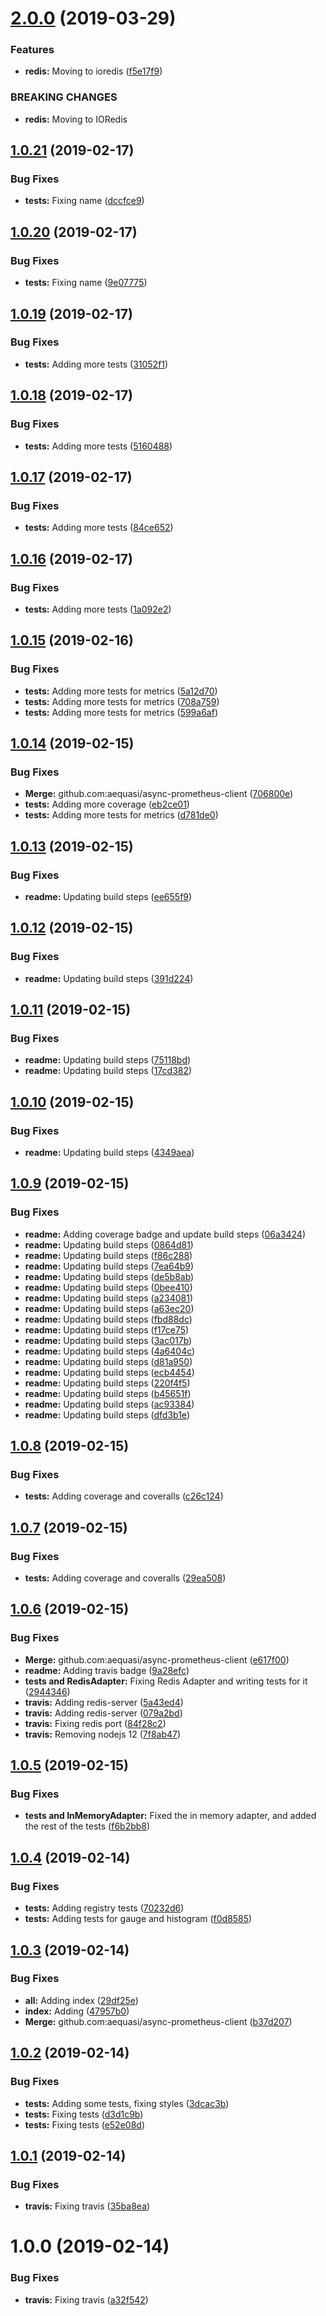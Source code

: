# [2.0.0](https://github.com/aequasi/async-prometheus-client/compare/v1.0.21...v2.0.0) (2019-03-29)


### Features

* **redis:** Moving to ioredis ([f5e17f9](https://github.com/aequasi/async-prometheus-client/commit/f5e17f9))


### BREAKING CHANGES

* **redis:** Moving to IORedis

## [1.0.21](https://github.com/aequasi/async-prometheus-client/compare/v1.0.20...v1.0.21) (2019-02-17)


### Bug Fixes

* **tests:** Fixing name ([dccfce9](https://github.com/aequasi/async-prometheus-client/commit/dccfce9))

## [1.0.20](https://github.com/aequasi/async-prometheus-client/compare/v1.0.19...v1.0.20) (2019-02-17)


### Bug Fixes

* **tests:** Fixing name ([9e07775](https://github.com/aequasi/async-prometheus-client/commit/9e07775))

## [1.0.19](https://github.com/aequasi/async-prometheus-client/compare/v1.0.18...v1.0.19) (2019-02-17)


### Bug Fixes

* **tests:** Adding more tests ([31052f1](https://github.com/aequasi/async-prometheus-client/commit/31052f1))

## [1.0.18](https://github.com/aequasi/async-prometheus-client/compare/v1.0.17...v1.0.18) (2019-02-17)


### Bug Fixes

* **tests:** Adding more tests ([5160488](https://github.com/aequasi/async-prometheus-client/commit/5160488))

## [1.0.17](https://github.com/aequasi/async-prometheus-client/compare/v1.0.16...v1.0.17) (2019-02-17)


### Bug Fixes

* **tests:** Adding more tests ([84ce652](https://github.com/aequasi/async-prometheus-client/commit/84ce652))

## [1.0.16](https://github.com/aequasi/async-prometheus-client/compare/v1.0.15...v1.0.16) (2019-02-17)


### Bug Fixes

* **tests:** Adding more tests ([1a092e2](https://github.com/aequasi/async-prometheus-client/commit/1a092e2))

## [1.0.15](https://github.com/aequasi/async-prometheus-client/compare/v1.0.14...v1.0.15) (2019-02-16)


### Bug Fixes

* **tests:** Adding more tests for metrics ([5a12d70](https://github.com/aequasi/async-prometheus-client/commit/5a12d70))
* **tests:** Adding more tests for metrics ([708a759](https://github.com/aequasi/async-prometheus-client/commit/708a759))
* **tests:** Adding more tests for metrics ([599a6af](https://github.com/aequasi/async-prometheus-client/commit/599a6af))

## [1.0.14](https://github.com/aequasi/async-prometheus-client/compare/v1.0.13...v1.0.14) (2019-02-15)


### Bug Fixes

* **Merge:** github.com:aequasi/async-prometheus-client ([706800e](https://github.com/aequasi/async-prometheus-client/commit/706800e))
* **tests:** Adding more coverage ([eb2ce01](https://github.com/aequasi/async-prometheus-client/commit/eb2ce01))
* **tests:** Adding more tests for metrics ([d781de0](https://github.com/aequasi/async-prometheus-client/commit/d781de0))

## [1.0.13](https://github.com/aequasi/async-prometheus-client/compare/v1.0.12...v1.0.13) (2019-02-15)


### Bug Fixes

* **readme:** Updating build steps ([ee655f9](https://github.com/aequasi/async-prometheus-client/commit/ee655f9))

## [1.0.12](https://github.com/aequasi/async-prometheus-client/compare/v1.0.11...v1.0.12) (2019-02-15)


### Bug Fixes

* **readme:** Updating build steps ([391d224](https://github.com/aequasi/async-prometheus-client/commit/391d224))

## [1.0.11](https://github.com/aequasi/async-prometheus-client/compare/v1.0.10...v1.0.11) (2019-02-15)


### Bug Fixes

* **readme:** Updating build steps ([75118bd](https://github.com/aequasi/async-prometheus-client/commit/75118bd))
* **readme:** Updating build steps ([17cd382](https://github.com/aequasi/async-prometheus-client/commit/17cd382))

## [1.0.10](https://github.com/aequasi/async-prometheus-client/compare/v1.0.9...v1.0.10) (2019-02-15)


### Bug Fixes

* **readme:** Updating build steps ([4349aea](https://github.com/aequasi/async-prometheus-client/commit/4349aea))

## [1.0.9](https://github.com/aequasi/async-prometheus-client/compare/v1.0.8...v1.0.9) (2019-02-15)


### Bug Fixes

* **readme:** Adding coverage badge and update build steps ([06a3424](https://github.com/aequasi/async-prometheus-client/commit/06a3424))
* **readme:** Updating build steps ([0864d81](https://github.com/aequasi/async-prometheus-client/commit/0864d81))
* **readme:** Updating build steps ([f86c288](https://github.com/aequasi/async-prometheus-client/commit/f86c288))
* **readme:** Updating build steps ([7ea64b9](https://github.com/aequasi/async-prometheus-client/commit/7ea64b9))
* **readme:** Updating build steps ([de5b8ab](https://github.com/aequasi/async-prometheus-client/commit/de5b8ab))
* **readme:** Updating build steps ([0bee410](https://github.com/aequasi/async-prometheus-client/commit/0bee410))
* **readme:** Updating build steps ([a234081](https://github.com/aequasi/async-prometheus-client/commit/a234081))
* **readme:** Updating build steps ([a63ec20](https://github.com/aequasi/async-prometheus-client/commit/a63ec20))
* **readme:** Updating build steps ([fbd88dc](https://github.com/aequasi/async-prometheus-client/commit/fbd88dc))
* **readme:** Updating build steps ([f17ce75](https://github.com/aequasi/async-prometheus-client/commit/f17ce75))
* **readme:** Updating build steps ([3ac017b](https://github.com/aequasi/async-prometheus-client/commit/3ac017b))
* **readme:** Updating build steps ([4a6404c](https://github.com/aequasi/async-prometheus-client/commit/4a6404c))
* **readme:** Updating build steps ([d81a950](https://github.com/aequasi/async-prometheus-client/commit/d81a950))
* **readme:** Updating build steps ([ecb4454](https://github.com/aequasi/async-prometheus-client/commit/ecb4454))
* **readme:** Updating build steps ([220f4f5](https://github.com/aequasi/async-prometheus-client/commit/220f4f5))
* **readme:** Updating build steps ([b45651f](https://github.com/aequasi/async-prometheus-client/commit/b45651f))
* **readme:** Updating build steps ([ac93384](https://github.com/aequasi/async-prometheus-client/commit/ac93384))
* **readme:** Updating build steps ([dfd3b1e](https://github.com/aequasi/async-prometheus-client/commit/dfd3b1e))

## [1.0.8](https://github.com/aequasi/async-prometheus-client/compare/v1.0.7...v1.0.8) (2019-02-15)


### Bug Fixes

* **tests:** Adding coverage and coveralls ([c26c124](https://github.com/aequasi/async-prometheus-client/commit/c26c124))

## [1.0.7](https://github.com/aequasi/async-prometheus-client/compare/v1.0.6...v1.0.7) (2019-02-15)


### Bug Fixes

* **tests:** Adding coverage and coveralls ([29ea508](https://github.com/aequasi/async-prometheus-client/commit/29ea508))

## [1.0.6](https://github.com/aequasi/async-prometheus-client/compare/v1.0.5...v1.0.6) (2019-02-15)


### Bug Fixes

* **Merge:** github.com:aequasi/async-prometheus-client ([e617f00](https://github.com/aequasi/async-prometheus-client/commit/e617f00))
* **readme:** Adding travis badge ([9a28efc](https://github.com/aequasi/async-prometheus-client/commit/9a28efc))
* **tests and RedisAdapter:** Fixing Redis Adapter and writing tests for it ([2944346](https://github.com/aequasi/async-prometheus-client/commit/2944346))
* **travis:** Adding redis-server ([5a43ed4](https://github.com/aequasi/async-prometheus-client/commit/5a43ed4))
* **travis:** Adding redis-server ([079a2bd](https://github.com/aequasi/async-prometheus-client/commit/079a2bd))
* **travis:** Fixing redis port ([84f28c2](https://github.com/aequasi/async-prometheus-client/commit/84f28c2))
* **travis:** Removing nodejs 12 ([7f8ab47](https://github.com/aequasi/async-prometheus-client/commit/7f8ab47))

## [1.0.5](https://github.com/aequasi/async-prometheus-client/compare/v1.0.4...v1.0.5) (2019-02-15)


### Bug Fixes

* **tests and InMemoryAdapter:** Fixed the in memory adapter, and added the rest of the tests ([f6b2bb8](https://github.com/aequasi/async-prometheus-client/commit/f6b2bb8))

## [1.0.4](https://github.com/aequasi/async-prometheus-client/compare/v1.0.3...v1.0.4) (2019-02-14)


### Bug Fixes

* **tests:** Adding registry tests ([70232d6](https://github.com/aequasi/async-prometheus-client/commit/70232d6))
* **tests:** Adding tests for gauge and histogram ([f0d8585](https://github.com/aequasi/async-prometheus-client/commit/f0d8585))

## [1.0.3](https://github.com/aequasi/async-prometheus-client/compare/v1.0.2...v1.0.3) (2019-02-14)


### Bug Fixes

* **all:** Adding index ([29df25e](https://github.com/aequasi/async-prometheus-client/commit/29df25e))
* **index:** Adding ([47957b0](https://github.com/aequasi/async-prometheus-client/commit/47957b0))
* **Merge:** github.com:aequasi/async-prometheus-client ([b37d207](https://github.com/aequasi/async-prometheus-client/commit/b37d207))

## [1.0.2](https://github.com/aequasi/async-prometheus-client/compare/v1.0.1...v1.0.2) (2019-02-14)


### Bug Fixes

* **tests:** Adding some tests, fixing styles ([3dcac3b](https://github.com/aequasi/async-prometheus-client/commit/3dcac3b))
* **tests:** Fixing tests ([d3d1c9b](https://github.com/aequasi/async-prometheus-client/commit/d3d1c9b))
* **tests:** Fixing tests ([e52e08d](https://github.com/aequasi/async-prometheus-client/commit/e52e08d))

## [1.0.1](https://github.com/aequasi/async-prometheus-client/compare/v1.0.0...v1.0.1) (2019-02-14)


### Bug Fixes

* **travis:** Fixing travis ([35ba8ea](https://github.com/aequasi/async-prometheus-client/commit/35ba8ea))

# 1.0.0 (2019-02-14)


### Bug Fixes

* **travis:** Fixing travis ([a32f542](https://github.com/aequasi/async-prometheus-client/commit/a32f542))
